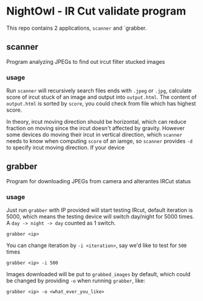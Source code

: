 # NightOwl - IR Cut validate program

This repo contains 2 applications, `scanner` and `grabber. 

## scanner
Program analyzing JPEGs to find out ircut filter stucked images

### usage

Run `scanner` will recursively search files ends with `.jpeg` or `.jpg`,
calculate score of ircut stuck of an image and output into `output.html`.  The
content of `output.html` is sorted by `score`, you could check from file which
has highest score.

In theory, ircut moving direction should be horizontal, which can reduce
fraction on moving since the ircut doesn't affected by gravity.  However some
devices do moving their ircut in vertical direction, which `scanner` needs to
know when computing `score` of an iamge, so `scanner` provides `-d` to specify
ircut moving direction. If your device


## grabber
Program for downloading JPEGs from camera and alterantes IRCut status

### usage
Just run `grabber` with IP provided will start testing IRcut, default iteration
is 5000, which means the testing device will switch day/night for 5000 times. A
`day -> night -> day` counted as 1 switch.

```
grabber <ip> 
```

You can change iteration by `-i <iteration>`, say we'd like to test for `500` times
```
grabber <ip> -i 500
```

Images downloaded will be put to `grabbed_images` by default, which could be
changed by providing `-o` when running `grabber`, like: 
```
grabber <ip> -o <what_ever_you_like>
```

